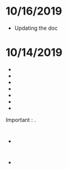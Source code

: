 # 10/16/2019

- Updating the doc

# 10/14/2019

- 
- 
- 
- 
- 
- 
- 


Important : . 

# 

- 

# 

- 
